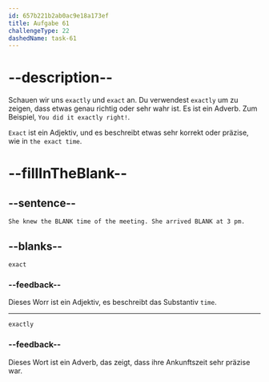 ```yaml
---
id: 657b221b2ab0ac9e18a173ef
title: Aufgabe 61
challengeType: 22
dashedName: task-61
---
```


# --description--

Schauen wir uns `exactly` und `exact` an. Du verwendest `exactly` um zu zeigen, dass etwas genau richtig oder sehr wahr ist. Es ist ein Adverb. Zum Beispiel, `You did it exactly right!`.

`Exact` ist ein Adjektiv, und es beschreibt etwas sehr korrekt oder präzise, wie in `the exact time`.

# --fillInTheBlank--

## --sentence--

`She knew the BLANK time of the meeting. She arrived BLANK at 3 pm.`

## --blanks--

`exact`

### --feedback--

Dieses Worr ist ein Adjektiv, es beschreibt das Substantiv `time`.

---

`exactly`

### --feedback--

Dieses Wort ist ein Adverb, das zeigt, dass ihre Ankunftszeit sehr präzise war.
